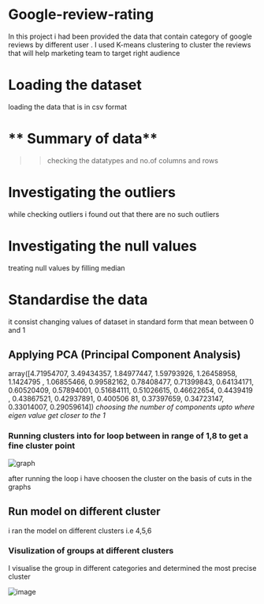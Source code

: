 # Google-review-rating
In this project i had been provided the data that contain category of google reviews  by different user . I used K-means clustering to cluster the reviews that will help marketing team to target right audience 

# Loading the dataset
loading the data that is in csv format 

# ** Summary of data**
>> checking the datatypes and no.of columns and rows  

# Investigating the outliers 
while checking outliers i found out that there are no such outliers

# Investigating the null values 
treating null values by filling median

# Standardise the data 
it consist changing values of dataset in standard form that mean between 0 and 1

## Applying PCA (Principal Component Analysis)
array([4.71954707, 3.49434357, 1.84977447, 1.59793926, 1.26458958,
       1.1424795 , 1.06855466, 0.99582162, 0.78408477, 0.71399843,
       0.64134171, 0.60520409, 0.57894001, 0.51684111, 0.51026615,
       0.46622654, 0.4439419 , 0.43867521, 0.42937891, 0.400506
       81,
       0.37397659, 0.34723147, 0.33014007, 0.29059614])
       _choosing the number of components upto where eigen value get closer to the 1_
       
       


### Running clusters into for loop between in range of 1,8 to get a fine cluster point


![graph](https://user-images.githubusercontent.com/87512268/135421528-b3aba5aa-10c6-4b03-ab06-82d9741e3361.png)


after running the loop i have choosen the cluster on the basis of cuts in the graphs 


## Run model on different cluster 
i ran the model on different clusters i.e 4,5,6

### Visulization of groups at different clusters

I visualise the group in different categories and determined the most precise cluster 




![image](https://user-images.githubusercontent.com/87512268/135413331-5e7dd00b-c58c-43bd-81c7-b2ec12731de0.png)


       
